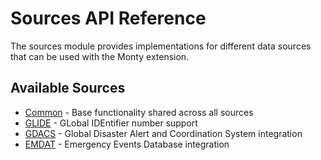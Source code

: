 # Sources API Reference

The sources module provides implementations for different data sources that can be used with the Monty extension.

## Available Sources

- [Common](sources/common.md) - Base functionality shared across all sources
- [GLIDE](sources/glide.md) - GLobal IDEntifier number support
- [GDACS](sources/gdacs.md) - Global Disaster Alert and Coordination System integration
- [EMDAT](sources/emdat.md) - Emergency Events Database integration

